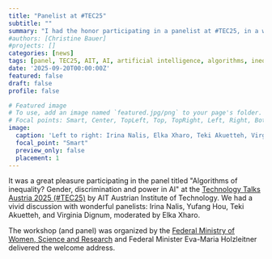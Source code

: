 ```yaml
---
title: "Panelist at #TEC25"
subtitle: ""
summary: "I had the honor participating in a panelist at #TEC25, in a workshop organized by the Federal Ministry of Women, Science and Research."
#authors: [Christine Bauer]
#projects: []
categories: [news]
tags: [panel, TEC25, AIT, AI, artificial intelligence, algorithms, inequality, gender, discrimination, power, communication to the public]
date: '2025-09-20T00:00:00Z'
featured: false
draft: false
profile: false

# Featured image
# To use, add an image named `featured.jpg/png` to your page's folder.
# Focal points: Smart, Center, TopLeft, Top, TopRight, Left, Right, BottomLeft, Bottom, BottomRight.
image:
  caption: 'Left to right: Irina Nalis, Elka Xharo, Teki Akuetteh, Virginia Dignum, Yufang Hou, BM Eva-Maria Holzleitner, Christine Bauer. Image credit: Katharina Schiffl, 2025.'
  focal_point: "Smart"
  preview_only: false
  placement: 1
---
```


It was a great pleasure participating in the panel titled "Algorithms of inequality? Gender, discrimination and power in AI" at the [Technology Talks Austria 2025 (#TEC25)](https://technologytalks.ait.ac.at) by AIT Austrian Institute of Technology.
We had a vivid discussion with wonderful panelists: Irina Nalis, Yufang Hou, Teki Akuetteh, and Virginia Dignum, moderated by Elka Xharo.

The workshop (and panel) was organized by the [Federal Ministry of Women, Science and Research](https://www.bmfwf.gv.at/en.html) and Federal Minister Eva-Maria Holzleitner delivered the welcome address.